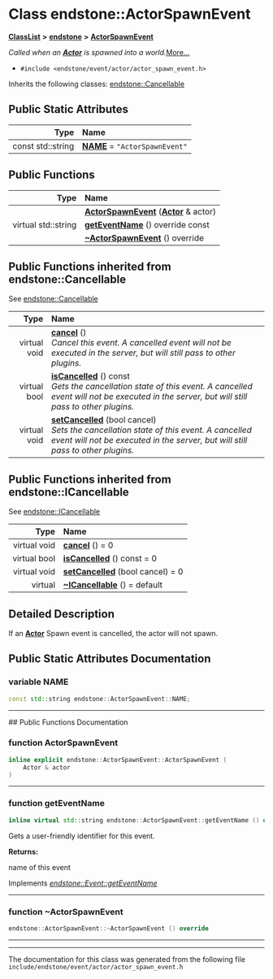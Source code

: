 

# Class endstone::ActorSpawnEvent



[**ClassList**](annotated.md) **>** [**endstone**](namespaceendstone.md) **>** [**ActorSpawnEvent**](classendstone_1_1ActorSpawnEvent.md)



_Called when an_ [_**Actor**_](classendstone_1_1Actor.md) _is spawned into a world._[More...](#detailed-description)

* `#include <endstone/event/actor/actor_spawn_event.h>`



Inherits the following classes: [endstone::Cancellable](classendstone_1_1Cancellable.md)
































## Public Static Attributes

| Type | Name |
| ---: | :--- |
|  const std::string | [**NAME**](#variable-name)   = `"ActorSpawnEvent"`<br> |










































## Public Functions

| Type | Name |
| ---: | :--- |
|   | [**ActorSpawnEvent**](#function-actorspawnevent) ([**Actor**](classendstone_1_1Actor.md) & actor) <br> |
| virtual std::string | [**getEventName**](#function-geteventname) () override const<br> |
|   | [**~ActorSpawnEvent**](#function-actorspawnevent) () override<br> |


## Public Functions inherited from endstone::Cancellable

See [endstone::Cancellable](classendstone_1_1Cancellable.md)

| Type | Name |
| ---: | :--- |
| virtual void | [**cancel**](classendstone_1_1Cancellable.md#function-cancel) () <br>_Cancel this event. A cancelled event will not be executed in the server, but will still pass to other plugins._  |
| virtual bool | [**isCancelled**](classendstone_1_1Cancellable.md#function-iscancelled) () const<br>_Gets the cancellation state of this event. A cancelled event will not be executed in the server, but will still pass to other plugins._  |
| virtual void | [**setCancelled**](classendstone_1_1Cancellable.md#function-setcancelled) (bool cancel) <br>_Sets the cancellation state of this event. A cancelled event will not be executed in the server, but will still pass to other plugins._  |


## Public Functions inherited from endstone::ICancellable

See [endstone::ICancellable](classendstone_1_1ICancellable.md)

| Type | Name |
| ---: | :--- |
| virtual void | [**cancel**](classendstone_1_1ICancellable.md#function-cancel) () = 0<br> |
| virtual bool | [**isCancelled**](classendstone_1_1ICancellable.md#function-iscancelled) () const = 0<br> |
| virtual void | [**setCancelled**](classendstone_1_1ICancellable.md#function-setcancelled) (bool cancel) = 0<br> |
| virtual  | [**~ICancellable**](classendstone_1_1ICancellable.md#function-icancellable) () = default<br> |
















































































## Detailed Description


If an [**Actor**](classendstone_1_1Actor.md) Spawn event is cancelled, the actor will not spawn. 


    
## Public Static Attributes Documentation




### variable NAME 

```C++
const std::string endstone::ActorSpawnEvent::NAME;
```




<hr>
## Public Functions Documentation




### function ActorSpawnEvent 

```C++
inline explicit endstone::ActorSpawnEvent::ActorSpawnEvent (
    Actor & actor
) 
```




<hr>



### function getEventName 

```C++
inline virtual std::string endstone::ActorSpawnEvent::getEventName () override const
```



Gets a user-friendly identifier for this event.




**Returns:**

name of this event 





        
Implements [*endstone::Event::getEventName*](classendstone_1_1Event.md#function-geteventname)


<hr>



### function ~ActorSpawnEvent 

```C++
endstone::ActorSpawnEvent::~ActorSpawnEvent () override
```




<hr>

------------------------------
The documentation for this class was generated from the following file `include/endstone/event/actor/actor_spawn_event.h`

